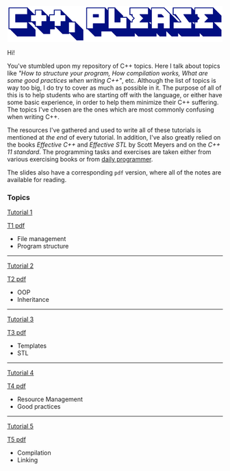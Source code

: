 ![Cpp-please](cpp-please.png)

Hi!

You've stumbled upon my repository of C++ topics. Here I talk about topics like *"How to structure your program, How compilation works, What are some good practices when writing C++"*, etc. Although the list of topics is way too big, I do try to cover as much as possible in it. The purpose of all of this is to help students who are starting off with the language, or either have some basic experience, in order to help them minimize their C++ suffering. The topics I've chosen are the ones which are most commonly confusing when writing C++.

The resources I've gathered and used to write all of these tutorials is mentioned at *the end* of every tutorial. In addition, I've also greatly relied on the books *Effective C++* and *Effective STL* by Scott Meyers and on the *C++ 11 standard*. The programming tasks and exercises are taken either from various exercising books or from [daily programmer](https://www.reddit.com/r/dailyprogrammer/).

The slides also have a corresponding `pdf` version, where all of the notes are available for reading.

### Topics

[Tutorial 1](http://htmlpreview.github.io/?https://github.com/Anarcroth/cpp-tutorials/blob/master/tutorial-1/tutorial1.html)

[T1 pdf](https://github.com/Anarcroth/cpp-tutorials/blob/master/tutorial-1/tutorial1.pdf)
- File management
- Program structure

---

[Tutorial 2](http://htmlpreview.github.io/?https://github.com/Anarcroth/cpp-tutorials/blob/master/tutorial-2/tutorial2.html)

[T2 pdf](https://github.com/Anarcroth/cpp-tutorials/blob/master/tutorial-2/tutorial2.pdf)
- OOP
- Inheritance

---

[Tutorial 3](http://htmlpreview.github.io/?https://github.com/Anarcroth/cpp-tutorials/blob/master/tutorial-3/tutorial3.html)

[T3 pdf](https://github.com/Anarcroth/cpp-tutorials/blob/master/tutorial-3/tutorial3.pdf)
- Templates
- STL

---

[Tutorial 4](http://htmlpreview.github.io/?https://github.com/Anarcroth/cpp-tutorials/blob/master/tutorial-4/tutorial4.html)

[T4 pdf](https://github.com/Anarcroth/cpp-tutorials/blob/master/tutorial-4/tutorial4.pdf)
- Resource Management
- Good practices

---

[Tutorial 5](http://htmlpreview.github.io/?https://github.com/Anarcroth/cpp-tutorials/blob/master/tutorial-5/tutorial5.html)

[T5 pdf](https://github.com/Anarcroth/cpp-tutorials/blob/master/tutorial-5/tutorial5.pdf)
- Compilation
- Linking
